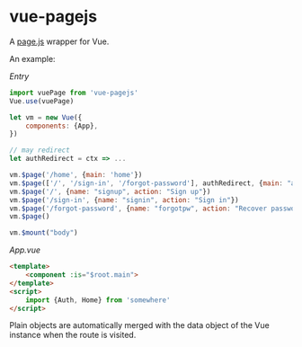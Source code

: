 # vue-pagejs

A [page.js](https://github.com/visionmedia/page.js) wrapper for Vue.

An example:

*Entry*

```js
import vuePage from 'vue-pagejs'
Vue.use(vuePage)

let vm = new Vue({
	components: {App},
})

// may redirect
let authRedirect = ctx => ...

vm.$page('/home', {main: 'home'})
vm.$page(['/', '/sign-in', '/forgot-password'], authRedirect, {main: "auth"})
vm.$page('/', {name: "signup", action: "Sign up"})
vm.$page('/sign-in', {name: "signin", action: "Sign in"})
vm.$page('/forgot-password', {name: "forgotpw", action: "Recover password"})
vm.$page()

vm.$mount("body")
```

*App.vue*

```html
<template>
	<component :is="$root.main">
</template>
<script>
	import {Auth, Home} from 'somewhere'
</script>
```

Plain objects are automatically merged with the data object of the Vue instance when the route is visited.
